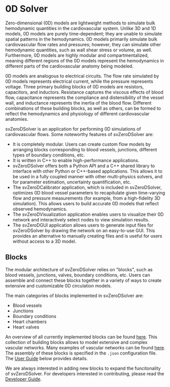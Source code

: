 # 0D Solver

Zero-dimensional (0D) models are lightweight methods to simulate bulk hemodynamic quantities in the cardiovascular system. Unlike 3D and 1D models, 0D models are purely time-dependent; they are unable to simulate spatial patterns in the hemodynamics. 0D models primarily simulate bulk cardiovascular flow rates and pressures; however, they can simulate other hemodynamic quantities, such as wall shear stress or volume, as well. Furthermore, 0D models are highly modular and compartmentalized, meaning different regions of the 0D models represent the hemodynamics in different parts of the cardiovascular anatomy being modeled.

0D models are analogous to electrical circuits. The flow rate simulated by 0D models represents electrical current, while the pressure represents voltage. Three primary building blocks of 0D models are resistors, capacitors, and inductors. Resistance captures the viscous effects of blood flow, capacitance represents the compliance and distensibility of the vessel wall, and inductance represents the inertia of the blood flow. Different combinations of these building blocks, as well as others, can be formed to reflect the hemodynamics and physiology of different cardiovascular anatomies.

svZeroDSolver is an application for performing 0D simulations of cardiovascular flows. Some noteworthy features of svZeroDSolver are:

* It is completely modular. Users can create custom flow models by arranging blocks corresponding to blood vessels, junctions, different types of boundary conditions, etc.
* It is written in C++ to enable high-performance applications.
* svZeroDSolver offers both a Python API and a C++ shared library to interface with other Python or C++-based applications. This allows it to be used in a fully coupled manner with other multi-physics solvers, and for parameter estimation, uncertainty quantification, etc.
* The svZeroDCalibrator application, which is included in svZeroDSolver, optimizes 0D blood vessel parameters to recapitulate given time-varying flow and pressure measurements (for example, from a high-fidelity 3D simulation). This allows users to build accurate 0D models that reflect observed hemodynamics.
* The svZeroDVisualization application enables users to visualize their 0D network and
interactively select nodes to view simulation results.
* The svZeroDGUI application allows users to generate input files for svZeroDSolver by
drawing the network on an easy-to-use GUI. This provides an alternative to manually
creating files and is useful for users without access to a 3D model.

## Blocks

The modular architecture of svZeroDSolver relies on "blocks", such as blood vessels, junctions, valves, boundary conditions, etc. Users can assemble and connect these blocks together in a variety of ways to create extensive and customizable 0D circulation models.   

The main categories of blocks implemented in svZeroDSolver are:
<ul>
  <li>Blood vessels</li>
  <li>Junctions</li>
  <li>Boundary conditions</li>
  <li>Heart chambers</li>
  <li>Heart valves</li>
</ul>

An overview of all currently implemented blocks can be found [here](https://simvascular.github.io/svZeroDSolver/class_block.html). This collection of building blocks allows to model extensive and complex vascular networks. Many examples of vascular networks can be found [here](https://github.com/simvascular/svZeroDSolver/tree/master/tests/cases). The assembly of these blocks is specified in the `.json` configuration file. The <a href="#0d-solver-user-guide">User Guide</a> below provides details.

We are always interested in adding new blocks to expand the funcitonality of svZeroDSolver. For developers interested in contributing, please read the [Developer Guide](https://simvascular.github.io/svZeroDSolver/developer_guide.html). 

